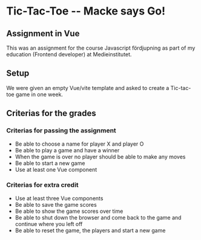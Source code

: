 # Tic-Tac-Toe -- Macke says Go!

## Assignment in Vue
This was an assignment for the course Javascript fördjupning as part of my education (Frontend developer) at Medieinstitutet.

## Setup
We were given an empty Vue/vite template and asked to create a Tic-tac-toe game in one week.

## Criterias for the grades

### Criterias for passing the assignment

- Be able to choose a name for player X and player O
- Be able to play a game and have a winner
- When the game is over no player should be able to make any moves
- Be able to start a new game
- Use at least one Vue component

### Criterias for extra credit

- Use at least three Vue components
- Be able to save the game scores
- Be able to show the game scores over time
- Be able to shut down the browser and come back to the game and continue where you left off
- Be able to reset the game, the players and start a new game
